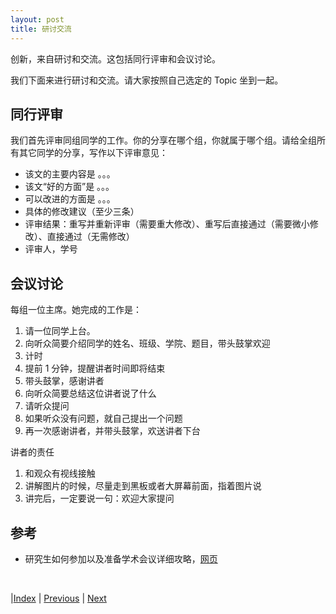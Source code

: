 ```yaml
---
layout: post
title: 研讨交流
---
```


创新，来自研讨和交流。这包括同行评审和会议讨论。

我们下面来进行研讨和交流。请大家按照自己选定的 Topic 坐到一起。

## 同行评审

我们首先评审同组同学的工作。你的分享在哪个组，你就属于哪个组。请给全组所有其它同学的分享，写作以下评审意见：

- 该文的主要内容是 。。。
- 该文“好的方面”是 。。。
- 可以改进的方面是 。。。
- 具体的修改建议（至少三条）
- 评审结果：重写并重新评审（需要重大修改）、重写后直接通过（需要微小修改）、直接通过（无需修改）
- 评审人，学号

## 会议讨论

每组一位主席。她完成的工作是：

1. 请一位同学上台。
2. 向听众简要介绍同学的姓名、班级、学院、题目，带头鼓掌欢迎
3. 计时
4. 提前 1 分钟，提醒讲者时间即将结束
5. 带头鼓掌，感谢讲者
6. 向听众简要总结这位讲者说了什么
7. 请听众提问
8. 如果听众没有问题，就自己提出一个问题
9. 再一次感谢讲者，并带头鼓掌，欢送讲者下台

讲者的责任
1. 和观众有视线接触
2. 讲解图片的时候，尽量走到黑板或者大屏幕前面，指着图片说
3. 讲完后，一定要说一句：欢迎大家提问

## 参考

- 研究生如何参加以及准备学术会议详细攻略，[网页](https://blog.csdn.net/weixin_43935696/article/details/111801140)

<br/>

|[Index](./) | [Previous](55-project-list) | [Next](./)
